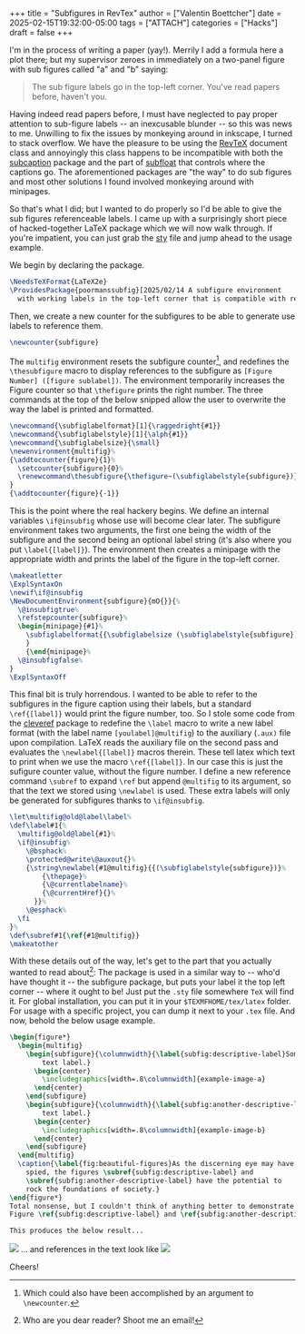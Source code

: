 +++
title = "Subfigures in RevTex"
author = ["Valentin Boettcher"]
date = 2025-02-15T19:32:00-05:00
tags = ["ATTACH"]
categories = ["Hacks"]
draft = false
+++

I'm in the process of writing a paper (yay!). Merrily I
add a formula here a plot there; but my supervisor zeroes in
immediately on a two-panel figure with sub figures called "a" and "b"
saying:

> The sub figure labels go in the top-left corner. You've read papers
> before, haven't you.

Having indeed read papers before, I must have neglected to pay proper
attention to sub-figure labels -- an inexcusable blunder -- so this
was news to me. Unwilling to fix the issues by monkeying around in
inkscape, I turned to stack overflow. We have the pleasure to be using
the [RevTeX](https://www.ctan.org/tex-archive/macros/latex/contrib/revtex) document class and annoyingly this class happens to be
incompatible with both the [subcaption](https://ctan.org/pkg/subcaption?lang=en) package and the part of [subfloat](https://ctan.org/pkg/subfloat)
that controls where the captions go. The aforementioned packages are
"the way" to do sub figures and most other solutions I found involved
monkeying around with minipages.

So that's what I did; but I wanted to do properly so I'd be able to
give the sub figures referenceable labels. I came up with a
surprisingly short piece of hacked-together LaTeX package which we
will now walk through. If you're impatient, you can just grab the [sty](/static/tex/poormanssubfig.sty)
file and jump ahead to the usage example.

We begin by declaring the package.

```latex
\NeedsTeXFormat{LaTeX2e}
\ProvidesPackage{poormanssubfig}[2025/02/14 A subfigure environment
  with working labels in the top-left corner that is compatible with revtex.]
```

Then, we create a new counter for the subfigures to be able to
generate use labels to reference them.

```latex
\newcounter{subfigure}
```

The `multifig` environment resets the
subfigure counter[^fn:1], and redefines the `\thesubfigure` macro to
display references to the subfigure as `[Figure Number] ([figure
sublabel])`. The environment temporarily increases the Figure counter
so that `\thefigure` prints the right number.  The three commands at the
top of the below snipped allow the user to overwrite the way the label
is printed and formatted.

```latex
\newcommand{\subfiglabelformat}[1]{\raggedright{#1}}
\newcommand{\subfiglabelstyle}[1]{\alph{#1}}
\newcommand{\subfiglabelsize}{\small}
\newenvironment{multifig}%
{\addtocounter{figure}{1}%
  \setcounter{subfigure}{0}%
  \renewcommand\thesubfigure{\thefigure~(\subfiglabelstyle{subfigure})}%
}
{\addtocounter{figure}{-1}}
```

This is the point where the real hackery begins. We define an internal
variables `\if@insubfig` whose use will become clear later. The
subfigure environment takes two arguments, the first one being the
width of the subfigure and the second being an optional label string
(it's also where you put `\label{[label]}`). The environment then
creates a minipage with the appropriate width and prints the label of
the figure in the top-left corner.

```latex
\makeatletter
\ExplSyntaxOn
\newif\if@insubfig
\NewDocumentEnvironment{subfigure}{mO{}}{%
  \@insubfigtrue%
  \refstepcounter{subfigure}%
  \begin{minipage}{#1}%
    \subfiglabelformat{{\subfiglabelsize (\subfiglabelstyle{subfigure})~#2}}%
    }
    {\end{minipage}%
  \@insubfigfalse%
}
\ExplSyntaxOff
```

This final bit is truly horrendous. I wanted to be able to refer to
the subfigures in the figure caption using their labels, but a
standard `\ref{[label]}` would print the figure number, too. So I stole
some code from the [cleveref](https://ctan.org/tex-archive/macros/latex/contrib/cleveref) package to redefine the `\label` macro to
write a new label format (with the label name `[youlabel]@multifig`) to
the auxiliary (`.aux)` file upon compilation. LaTeX reads the auxiliary
file on the second pass and evaluates the `\newlabel{[label]}` macros
therein. These tell latex which text to print when we use the macro
`\ref{[label]}`. In our case this is just the sufigure counter value,
without the figure number. I define a new reference command `\subref` to expand `\ref` but
append `@multifig` to its argument, so that the text we stored using
`\newlabel` is used. These extra labels will only be generated for
subfigures thanks to `\if@insubfig`.

```latex
\let\multifig@old@label\label%
\def\label#1{%
  \multifig@old@label{#1}%
  \if@insubfig%
    \@bsphack%
    \protected@write\@auxout{}%
    {\string\newlabel{#1@multifig}{{(\subfiglabelstyle{subfigure})}%
        {\thepage}%
        {\@currentlabelname}%
        {\@currentHref}{}%
      }}%
    \@esphack%
  \fi
}%
\def\subref#1{\ref{#1@multifig}}
\makeatother
```

With these details out of the way, let's get to the part that you
actually wanted to read about[^fn:2]: The package is used in a similar way to -- who'd have thought
it -- the subfigure package, but puts your label it the top left
corner -- where it ought to be! Just put the `.sty` file somewhere `TeX`
will find it. For global installation, you can put it in your
`$TEXMFHOME/tex/latex` folder. For usage with a specific project, you
can dump it next to your `.tex` file. And now, behold the below usage example.

```latex
\begin{figure*}
  \begin{multifig}
    \begin{subfigure}{\columnwidth}{\label{subfig:descriptive-label}Some
        text label.}
      \begin{center}
        \includegraphics[width=.8\columnwidth]{example-image-a}
      \end{center}
    \end{subfigure}
    \begin{subfigure}{\columnwidth}{\label{subfig:another-descriptive-label}Another
        text label.}
      \begin{center}
        \includegraphics[width=.8\columnwidth]{example-image-b}
      \end{center}
    \end{subfigure}
  \end{multifig}
  \caption{\label{fig:beautiful-figures}As the discerning eye may have
    spied, the figures \subref{subfig:descriptive-label} and
    \subref{subfig:another-descriptive-label} have the potential to
    rock the foundations of society.}
\end{figure*}
Total nonsense, but I couldn't think of anything better to demonstrate
Figure \ref{subfig:descriptive-label} and \ref{subfig:another-descriptive-label}.

This produces the below result...
```

![](/ox-hugo/screen:b4ea3f2a-f6a3-467d-a9ae-56bb5f0b9084.png)
... and references in the text look like
![](/ox-hugo/screen:fef71aa0-4836-4777-8c42-1118c37c26b9.png)

Cheers!

[^fn:1]: Which could also have been accomplished by an
    argument to `\newcounter`.
[^fn:2]: Who are you dear reader? Shoot me an
    email!
